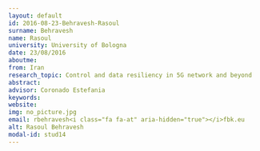 ```yaml
---
layout: default 
id: 2016-08-23-Behravesh-Rasoul
surname: Behravesh
name: Rasoul
university: University of Bologna
date: 23/08/2016
aboutme: 
from: Iran
research_topic: Control and data resiliency in 5G network and beyond
abstract: 
advisor: Coronado Estefania
keywords: 
website: 
img: no_picture.jpg
email: rbehravesh<i class="fa fa-at" aria-hidden="true"></i>fbk.eu
alt: Rasoul Behravesh
modal-id: stud14
---
```

